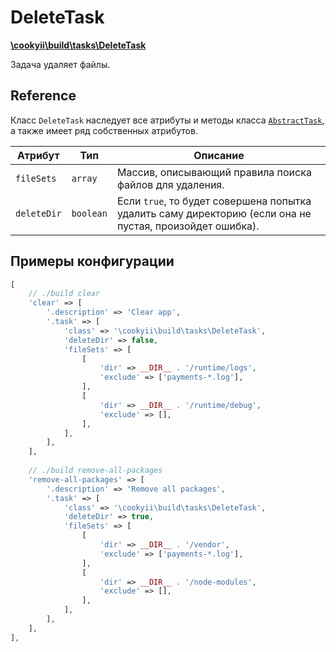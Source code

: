 DeleteTask
==========

[**\cookyii\build\tasks\DeleteTask**][]

Задача удаляет файлы.

Reference
---------

Класс `DeleteTask` наследует все атрибуты и методы класса [`AbstractTask`][], а также имеет ряд собственных атрибутов.

| Атрибут | Тип | Описание | 
| ------- | --- | -------- |
| `fileSets` | `array` | Массив, описывающий правила поиска файлов для удаления. |
| `deleteDir` | `boolean` | Если `true`, то будет совершена попытка удалить саму директорию (если она не пустая, произойдет ошибка). |

Примеры конфигурации
--------------------
```php
[
    // ./build clear
    'clear' => [
        '.description' => 'Clear app',
        '.task' => [
            'class' => '\cookyii\build\tasks\DeleteTask',
            'deleteDir' => false,
            'fileSets' => [
                [
                    'dir' => __DIR__ . '/runtime/logs',
                    'exclude' => ['payments-*.log'],
                ],
                [
                    'dir' => __DIR__ . '/runtime/debug',
                    'exclude' => [],
                ],
            ],
        ],
    ],
    
    // ./build remove-all-packages
    'remove-all-packages' => [
        '.description' => 'Remove all packages',
        '.task' => [
            'class' => '\cookyii\build\tasks\DeleteTask',
            'deleteDir' => true,
            'fileSets' => [
                [
                    'dir' => __DIR__ . '/vendor',
                    'exclude' => ['payments-*.log'],
                ],
                [
                    'dir' => __DIR__ . '/node-modules',
                    'exclude' => [],
                ],
            ],
        ],
    ],
],
```

[**\cookyii\build\tasks\DeleteTask**]: https://github.com/cookyii/build/blob/master/tasks/DeleteTask.php
[`AbstractTask`]: 03-reference-abstract-task.md